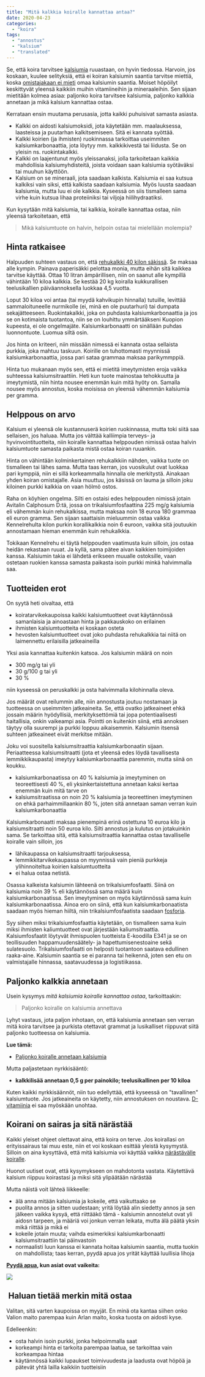 ```yaml
---
title: "Mitä kalkkia koiralle kannattaa antaa?"
date: 2020-04-23
categories: 
  - "koira"
tags: 
  - "annostus"
  - "kalsium"
  - "translated"
---
```


Se, että koira tarvitsee [kalsiumia](https://www.katiska.eu/koira/koira-ja-kalsium/) ruuastaan, on hyvin tiedossa. Harvoin, jos koskaan, kuulee selityksiä, että ei koiran kalsiumin saantia tarvitse miettiä, koska [omistajakaan ei mieti](https://www.katiska.eu/podcastit/97-kun-minakaan-en-piittaa/) omaa kalsiumin saantia. Moiset höpöilyt keskittyvät yleensä kaikkiin muihin vitamiineihin ja mineraaleihin. Sen sijaan mietitään kolmea asiaa: paljonko koira tarvitsee kalsiumia, paljonko kalkkia annetaan ja mikä kalsium kannattaa ostaa.

<!--more-->

Kerrataan ensin muutama perusasia, jotta kaikki puhuisivat samasta asiasta.

- Kalkki on aidosti kalsiumoksidi, jota käytetään mm. maalauksessa, laasteissa ja puutarhan kalkitsemiseen. Sitä ei kannata syöttää.
- Kalkki koirien (ja ihmisten) ruokinnassa tarkoittaa useimmiten kalsiumkarbonaattia, jota löytyy mm. kalkkikivestä tai liidusta. Se on yleisin ns. ruokintakalkki.
- Kalkki on laajentunut myös yleissanaksi, jolla tarkoitetaan kaikkia mahdollisia kalsiumyhdisteitä, joista voidaan saan kalsiumia syötäväksi tai muuhun käyttöön.
- Kalsium on se mineraali, jota saadaan kalkista. Kalsiumia ei saa kutsua kalkiksi vain siksi, että kalkista saadaan kalsiumia. Myös luusta saadaan kalsiumia, mutta luu ei ole kalkkia. Kyseessä on siis tismalleen sama virhe kuin kutsua lihaa proteiiniksi tai viljoja hiilihydraatiksi.

Kun kysytään mitä kalsiumia, tai kalkkia, koiralle kannattaa ostaa, niin yleensä tarkoitetaan, että

> Mikä kalsiumtuote on halvin, helpoin ostaa tai mielellään molempia?

## Hinta ratkaisee

Halpuuden suhteen vastaus on, että [rehukalkki 40 kilon säkissä](https://www.katiska.eu/koira/kanakalkki-ja-luuleminen/). Se maksaa alle kympin. Painava paperisäkki pelottaa monia, mutta eihän sitä kaikkea tarvitse käyttää. Ottaa 10 litran ämpärillisen, niin on saanut alle kympillä vähintään 10 kiloa kalkkia. Se kestää 20 kg koiralla kukkurallisen teelusikallien päiväannoksella luokkaa 4,5 vuotta.

Loput 30 kiloa voi antaa (tai myydä kahvikupin hinnalla) tutuille, levittää sammaloituneelle nurmikolle (ei, minä en ole puutarhuri) tai dumpata sekajätteeseen. Ruokintakalkki, joka on puhdasta kalsiumkarbonaattia ja jos se on kotimaista tuotantoa, niin se on louhittu ymmärtääkseni Kuopion kupeesta, ei ole ongelmajäte. Kalsiumkarbonaatti on sinällään puhdas luonnontuote. Luomua siltä osin.

Jos hinta on kriteeri, niin missään nimessä ei kannata ostaa sellaista purkkia, joka mahtuu taskuun. Koirille on tuhottomasti myynnissä kalsiumkarbonaattia, jossa pari sataa grammaa maksaa parikymmppiä.

Hinta tuo mukanaan myös sen, että ei mietitä imeytymisten eroja vaikka suhteessa kalsiumsitraattiin. Heti kun tuote mainostaa tehokkuutta ja imeytymistä, niin hinta nousee enemmän kuin mitä hyöty on. Samalla nousee myös annostus, koska moisissa on yleensä vähemmän kalsiumia per gramma.

## Helppous on arvo

Kalsium ei yleensä ole kustannuserä koirien ruokinnassa, mutta toki siitä saa sellaisen, jos haluaa. Mutta jos välttää kalliimpia terveys- ja hyvinvointituotteita, niin koiralle kannattaa helppouden nimissä ostaa halvin kalsiumtuote samasta paikasta mistä ostaa koiran ruuankin.

Hinta on vähintään kolminkertainen rehukalkkiin nähden, vaikka tuote on tismalleen tai lähes sama. Mutta taas kerran, jos vuosikulut ovat luokkaa pari kymppiä, niin ei sillä korkeammalla hinnalla ole merkitystä. Ainakaan yhden koiran omistajalle. Asia muuttuu, jos käsissä on lauma ja silloin joku kiloinen purkki kalkkia on vaan hölmö ostos.

Raha on köyhien ongelma. Silti en ostaisi edes helppouden nimissä jotain Avitalin Calphosum D:tä, jossa on trikalsiumfosfaattina 225 mg/g kalsiumia eli vähemmän kuin rehukalkissa, mutta maksaa noin 18 euroa 180 grammaa eli euron gramma. Sen sijaan saattaisin mieluummin ostaa vaikka Kennelrehulta kilon purkin korallikalkkia noin 6 euroon, vaikka sitä joutuukin annostamaan hieman enemmän kuin rehukalkkia.

Tokikaan Kennelrehu ei täytä helppouden vaatimusta kuin silloin, jos ostaa heidän rekastaan ruuat. Ja kyllä, sama pätee aivan kaikkien toimijoiden kanssa. Kalsiumin takia ei lähdetä erikseen muualle ostoksille, vaan ostetaan ruokien kanssa samasta paikasta isoin purkki minkä halvimmalla saa.

## Tuotteiden erot

On syytä heti oivaltaa, että

- koiratarvikekaupoissa kaikki kalsiumtuotteet ovat käytännössä samanlaisia ja ainoastaan hinta ja pakkauskoko on erilainen
- ihmisten kalsiumtuotteita ei koskaan osteta
- hevosten kalsiumtuotteet ovat joko puhdasta rehukalkkia tai niitä on laimennettu erilaisilla jatkeaineilla

Yksi asia kannattaa kuitenkin katsoa. Jos kalsiumin määrä on noin 

- 300 mg/g tai yli
- 30 g/100 g tai yli
- 30 %

niin kyseessä on peruskalkki ja osta halvimmalla kilohinnalla oleva.

Jos määrät ovat reilummin alle, niin annostusta joutuu nostamaan ja tuotteessa on useimmiten jatkeaineita. Se, että ovatko jatkeaineet ehkä jossain määrin hyödyllisiä, merkityksettömiä tai jopa potentiaalisesti haitallisia, onkin vaikeampi asia. Pointti on kuitenkin siinä, että annoksen täytyy olla suurempi ja purkki loppuu aikaisemmin. Kalsiumin itsensä suhteen jatkeaineet eivät merkitse mitään.

Joku voi suositella kalsiumsitraattia kalsiumkarbonaatin sijaan. Periaatteessa kalsiumsitraatti (jota et yleensä edes löydä tavallisesta lemmikkikaupasta) imeytyy kalsiumkarbonaattia paremmin, mutta siinä on koukku.

- kalsiumkarbonaatissa on 40 % kalsiumia ja imeytyminen on teoreettisesti 40 %, eli yksinkertaistettuna annetaan kaksi kertaa enemmän kuin mitä tarve on
- kalsiumsitraatissa on noin 20 % kalsiumia ja teoreettinen imeytyminen on ehkä parhaimmillaankin 80 %, joten sitä annetaan saman verran kuin kalsiumkarbonaattia

Kalsiumkarbonaatti maksaa pienempinä erinä ostettuna 10 euroa kilo ja kalsiumsitraatti noin 50 euroa kilo. Silti annostus ja kulutus on jotakuinkin sama. Se tarkoittaa sitä, että kalsiumsitraattia kannattaa ostaa tavalliselle koiralle vain silloin, jos

- lähikaupassa on kalsiumsitraatti tarjouksessa,
- lemmikkitarvikekaupassa on myynnissä vain pieniä purkkeja ylihinnoiteltua koirien kalsiumtuotteita
- ei halua ostaa netistä.

Osassa kalkeista kalsiumin lähteenä on trikalsiumfosfaatti. Siinä on kalsiumia noin 39 % eli käytännössä sama määrä kuin kalsiumkarbonaatissa. Sen imeytyminen on myös käytännössä sama kuin kalsiumkarbonaatissa. Ainoa ero on siinä, että kun kalsiumkarbonaatista saadaan myös hieman hiiltä, niin trikalsiumfosfaatista saadaan [fosforia](https://www.katiska.eu/koira/fosfori/).

Syy siihen miksi trikalsiumfosfaattia käytetään, on tismalleen sama kuin miksi ihmisten kaliumtuotteet ovat järjestään kaliumsitraattia. Kalsiumfosfaatit löytyvät ihmispuolen tuotteista E-koodilla E341 ja se on teollisuuden happamuudensäätely- ja hapettumisenestoaine sekä sulatesuolo. Trikalsiumfosfaatti on helposti tuotantoon saatava edullinen raaka-aine. Kalsiumin saantia se ei paranna tai heikennä, joten sen etu on valmistajalle hinnassa, saatavuudessa ja logistiikassa.

## Paljonko kalkkia annetaan

Usein kysymys _mitä kalsiumia koiralle kannattaa ostaa_, tarkoittaakin:

> Paljonko koiralle on kalsiumia annettava

Lyhyt vastaus, jota paljon inhotaan, on, että kalsiumia annetaan sen verran mitä koira tarvitsee ja purkista otettavat grammat ja lusikalliset riippuvat siitä paljonko tuotteessa on kalsiumia.

**Lue tämä:**

- [Paljonko koiralle annetaan kalsiumia](https://www.katiska.eu/koira/paljonko-kalsiumia-annetaan/)

Mutta paljastetaan nyrkkisääntö:

- **kalkkilisää annetaan 0,5 g per painokilo; teelusikallinen per 10 kiloa**

Kuten kaikki nyrkkisäännöt, niin tuo edellyttää, että kyseessä on "tavallinen" kalsiumtuote. Jos jatkeaineita on käytetty, niin annostuksen on noustava. [D-vitamiinia](https://www.katiska.eu/koira/d-vitamiini-koiralle/) ei saa myöskään unohtaa.

## Koirani on sairas ja sitä närästää

Kaikki yleiset ohjeet olettavat aina, että koira on terve. Jos koirallasi on erityissairaus tai muu este, niin et voi koskaan esittää yleistä kysymystä. Silloin on aina kysyttävä, että mitä kalsiumia voi käyttää vaikka [närästävälle koiralle](https://www.katiska.eu/kurssit/koiran-narastys/).

Huonot uutiset ovat, että kysymykseen on mahdotonta vastata. Käytettävä kalsium riippuu koirastasi ja miksi sitä ylipäätään närästää

Mutta näistä voit lähteä liikkeelle:

- älä anna mitään kalsiumia ja kokeile, että vaikuttaako se
- puolita annos ja sitten uudestaan; yritä löytää alin siedetty annos ja sen jälkeen vaikka kysyä, että riittääkö tämä - kalsiumin annostelut ovat yli aidosn tarpeen, ja määriä voi jonkun verran leikata, mutta älä päätä yksin mikä riittää ja mikä ei
- kokeile jotain muuta; vaihda esimerkiksi kalsiumkarbonaatti kalsiumsitraattiin tai päinvastoin
- normaalisti luun kanssa ei kannata hoitaa kalsiumin saantia, mutta tuokin on mahdollista; taas kerran, pyydä apua jos yrität käyttää luullisia lihoja

**[Pyydä apua](https://store.katiska.eu/tuote/puhelinneuvonta/), kun asiat ovat vaikeita:**

[![](images/koiran-ruokintaneuvonta.jpg)](https://store.katiska.info/tuote/puhelinneuvonta/)

##  Haluan tietää merkin mitä ostaa

Valitan, sitä varten kaupoissa on myyjät. En minä ota kantaa siihen onko Valion maito parempaa kuin Arlan maito, koska tuosta on aidosti kyse.

Edelleenkin:

- osta halvin isoin purkki, jonka helpoimmalla saat
- korkeampi hinta ei tarkoita parempaa laatua, se tarkoittaa vain korkeampaa hintaa
- käytännössä kaikki lupaukset toimivuudesta ja laadusta ovat höpöä ja pätevät yhtä lailla kaikkiin tuotteisiin
